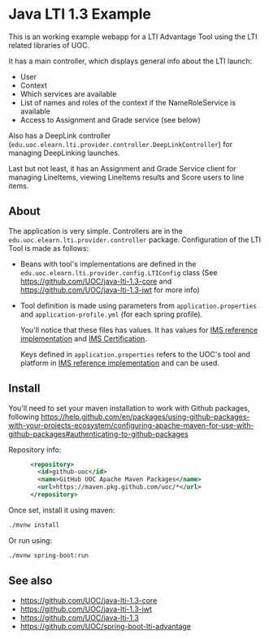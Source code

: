 # Java LTI 1.3 Example

This is an working example webapp for a LTI Advantage Tool using the LTI related libraries of UOC.

It has a main controller, which displays general info about the LTI launch:

* User
* Context
* Which services are available
* List of names and roles of the context if the NameRoleService is available
* Access to Assignment and Grade service (see below)

Also has a DeepLink controller (`edu.uoc.elearn.lti.provider.controller.DeepLinkController`) for managing
DeepLinking launches.

Last but not least, it has an Assignment and Grade Service client for managing LineItems, viewing LineItems 
results and Score users to line items. 

## About

The application is very simple. Controllers are in the `edu.uoc.elearn.lti.provider.controller` package.
Configuration of the LTI Tool is made as follows:

* Beans with tool's implementations are defined in the `edu.uoc.elearn.lti.provider.config.LTIConfig` 
class (See https://github.com/UOC/java-lti-1.3-core and https://github.com/UOC/java-lti-1.3-jwt for more info)

* Tool definition is made using parameters from `application.properties` and `application-profile.yml` (for each
spring profile). 

    You'll notice that these files has values. It has values for [IMS reference implementation](https://lti-ri.imsglobal.org)
    and [IMS Certification](https://ltiadvantagevalidator.imsglobal.org/ltiadv/index.html).
 
    Keys defined in `application.properties` refers to the UOC's tool and platform in [IMS reference implementation](https://lti-ri.imsglobal.org) 
    and can be used. 

## Install

You'll need to set your maven installation to work with Github packages, following https://help.github.com/en/packages/using-github-packages-with-your-projects-ecosystem/configuring-apache-maven-for-use-with-github-packages#authenticating-to-github-packages

  Repository info:
  
  ```xml
        <repository>
          <id>github-uoc</id>
          <name>GitHub UOC Apache Maven Packages</name>
          <url>https://maven.pkg.github.com/uoc/*</url>
        </repository>				
  ```

Once set, install it using maven:
      
```bash
./mvnw install
```

Or run using:

```bash
./mvnw spring-boot:run
```

## See also
* https://github.com/UOC/java-lti-1.3-core
* https://github.com/UOC/java-lti-1.3-jwt
* https://github.com/UOC/java-lti-1.3
* https://github.com/UOC/spring-boot-lti-advantage

